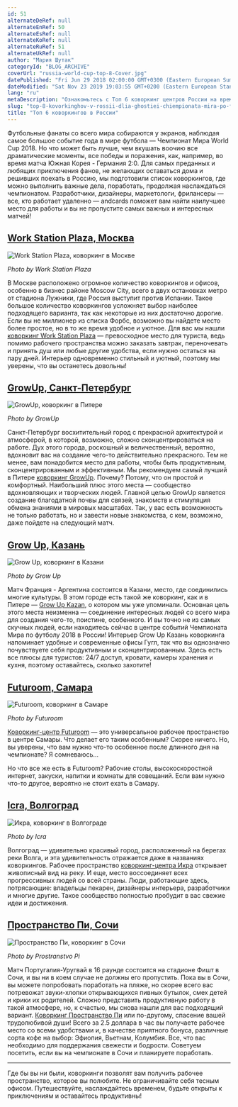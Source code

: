```yaml
---
id: 51
alternateDeRef: null
alternateEnRef: 50
alternateEsRef: null
alternateKoRef: null
alternateRuRef: 51
alternateUkRef: null
author: "Мария Шутак"
categoryId: "BLOG_ARCHIVE"
coverUrl: "russia-world-cup-top-8-Cover.jpg"
datePublished: "Fri Jun 29 2018 02:00:00 GMT+0300 (Eastern European Summer Time)"
dateModified: "Sat Nov 23 2019 19:03:55 GMT+0200 (Eastern European Standard Time)"
lang: "ru"
metaDescription: "Ознакомьтесь с Топ 6 коворкинг центров России на время проведения Чемпионата Мира по футболу World Cup 2018. Наслаждайтесь матчами работая в комфорте!"
slug: "top-8-kovorkinghov-v-rossii-dlia-ghostiei-chiempionata-mira-po-futbolu"
title: "Топ 6 коворкингов в России"
---
```


Футбольные фанаты со всего мира собираются у экранов, наблюдая самое большое событие года в мире футбола —  Чемпионат Мира World Cup 2018. Но что может быть лучше, чем вкушать воочию все драматические моменты, все победы и поражения, как, например, во время матча Южная Корея - Германия 2:0. Для самых преданных и любящих приключения фанов, не желающих оставаться дома и решивших поехать в Россию, мы подготовили список коворкингов, где можно выполнить важные дела, поработать, продолжая наслаждаться чемпионатом. Разработчики, дизайнеры, маркетологи, фрилансеры — все, кто работает удаленно — andcards поможет вам найти наилучшее место для работы и вы не пропустите самых важных и интересных матчей!

## [Work Station Plaza, Москва](https://coworkstation.ru/plaza)

![Work Station Plaza, коворкинг в Москве](https://s3.ap-northeast-2.amazonaws.com/blogs.andcards.com/russia-world-cup-top-8-WPS.jpg|height=400,width=800)

_Photo by Work Station Plaza_

В Москве расположено огромное количество коворкингов и офисов, особенно в бизнес районе Moscow City, всего в двух остановках метро от стадиона Лужники, где Россия выступит против Испании. Такое большое количество коворкингов усложняет выбор наиболее подходящего варианта, так как некоторые из них достаточно дорогие. Если вы не миллионер из списка Форбс, возможно вы найдете место более простое, но в то же время удобное и уютное. Для вас мы нашли [коворкинг Work Station Plaza](https://coworkstation.ru/plaza) — превосходное место для туриста, ведь помимо рабочего пространства можно заказать завтрак, переночевать и принять душ или любые другие удобства, если нужно остаться на пару дней. Интерьер одновременно стильный и уютный, поэтому мы уверены, что вы останетесь довольны! 

## [GrowUp, Санкт-Петербург](https://growup-coworking.ru/)

![GrowUp, коворкинг в Питере](https://s3.ap-northeast-2.amazonaws.com/blogs.andcards.com/russia-world-cup-top-8-GrowUp.jpg|height=400,width=800)

_Photo by GrowUp_

Санкт-Петербург восхитительный город с прекрасной архитектурой и атмосферой, в которой, возможно, сложно сконцентрироваться на работе. Дух этого города, роскошный и величественный, вероятно, вдохновит вас на создание чего-то действительно прекрасного. Тем не менее, вам понадобится место для работы, чтобы быть продуктивным, сконцентрированным и эффективным. Мы рекомендуем самый лучший в Питере [коворкинг GrowUp](https://growup-coworking.ru/). Почему? Потому, что он простой и комфортный. Наибольший плюс этого места — сообщество вдохновляющих и творческих людей. Главной целью GrowUp является создание благодатной почвы для связей, знакомств и стимуляция обмена знаниями в мировых масштабах. Так, у вас есть возможность не только работать, но и завести новые знакомства, с кем, возможно, даже пойдете на следующий матч.

## [Grow Up, Казань](https://kzn.growup-coworking.ru/)

![Grow Up, коворкинг в Казани](https://s3.ap-northeast-2.amazonaws.com/blogs.andcards.com/russia-world-cup-top-8-GUK.jpg|height=400,width=800)

_Photo by Grow Up_

Матч Франция - Аргентина состоится в Казани, место, где соединились многие культуры. В этом городе есть такой же коворкинг, как и в Питере — [Grow Up Kazan](https://kzn.growup-coworking.ru/), о котором мы уже упоминали. Основная цель этого места неизменна — соединение интересных людей со всего мира для создания чего-то, поистине, особенного. И вы точно не из самых скучных людей, если находитесь сейчас в центре событий Чемпионата Мира по футболу 2018 в России! Интерьер Grow Up Казань коворкинга напоминает удобные и современные офисы Гугл, так что вы однозначно почувствуете себя продуктивным и сконцентрированным. Здесь есть все плюсы для туристов: 24/7 доступ, кровати, камеры хранения и кухня, поэтому оставайтесь, сколько захотите!

## [Futuroom, Самара](http://futuroom-cw.ru/)

![Futuroom, коворкинг в Самаре](https://s3.ap-northeast-2.amazonaws.com/blogs.andcards.com/russia-world-cup-top-8-FR.jpg|height=400,width=800)

_Photo by Futuroom_

[Коворкинг-центр Futuroom](http://futuroom-cw.ru/) — это универсальное рабочее пространство в центре Самары. Что делает его таким особенным? Скорее ничего. Но, вы уверены, что вам нужно что-то особенное после длинного дня на чемпионате? Я сомневаюсь… 

Но что все же есть в Futuroom? Рабочие столы, высокоскоростной интернет, закуски, напитки и комнаты для совещаний. Если вам нужно что-то другое, вероятно не стоит ехать в Самару. 

## [Icra, Волгоград](http://ikraspace.ru/)

![Икра, коворкинг в Волгограде](https://s3.ap-northeast-2.amazonaws.com/blogs.andcards.com/russia-world-cup-top-8-Icra.jpg|height=400,width=800)

_Photo by Icra_

Волгоград — удивительно красивый город, расположенный на берегах реки Волга, и эта удивительность отражается даже в названиях коворкингов. Рабочее пространство [коворкинг-центра Икра](http://ikraspace.ru/) открывает живописный вид на реку. И еще, место воссоединяет всех прогрессивных людей со всей страны. Люди, работающие здесь, потрясающие: владельцы пекарен, дизайнеры интерьера, разработчики и многие другие. Такое сообщество полностью пробудит в вас свежие идеи и достижения.

## [Пространство Пи, Сочи](https://coworkingsochi.ru)

![Пространство Пи, коворкинг в Сочи](https://s3.ap-northeast-2.amazonaws.com/blogs.andcards.com/russia-world-cup-top-8-PPS.jpg|height=400,width=800)

_Photo by Prostranstvo Pi_

Матч Португалия-Уругвай в 16 раунде состоится на стадионе Фишт в Сочи, и вы ни в коем случае не должны его пропустить. Пока вы в Сочи, вы можете попробовать поработать на пляже, но скорее всего вас потревожат звуки-хлопки открывающихся пивных бутылок, смех детей и крики их родителей. Сложно представить продуктивную работу в такой атмосфере, но, к счастью, мы снова нашли для вас подходящий вариант. [Коворкинг Пространство Пи](https://coworkingsochi.ru) или по-другому, спасение вашей трудолюбивой души! Всего за 2.5 доллара в час вы получаете рабочее место со всеми удобствами и, в качестве приятного бонуса, различные сорта кофе на выбор: Эфиопия, Вьетнам, Колумбия. Все, что вас необходимо для поддержания свежести и бодрости. Советуем посетить, если вы на чемпионате в Сочи и планируете поработать.

---

Где бы вы ни были, коворкинги позволят вам получить рабочее пространство, которое вы полюбите. Не ограничивайте себя тесным офисом. Путешествуйте, наслаждайтесь временем, будьте открыты к приключениям и оставайтесь продуктивны!

